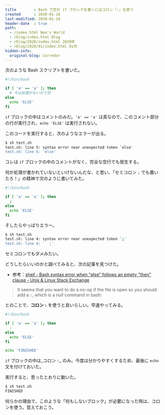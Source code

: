 ```yaml
---
title        : Bash で空の if ブロックを書くにはコロン「:」を使う
created      : 2020-01-24
last-modified: 2020-01-24
header-date  : true
path:
  - /index.html Neo's World
  - /blog/index.html Blog
  - /blog/2020/index.html 2020年
  - /blog/2020/01/index.html 01月
hidden-info:
  original-blog: Corredor
---
```


次のような Bash スクリプトを書いた。

```bash
#!/bin/bash

if [ 'a' == 'a' ]; then
  # 今は処理がないので空
else
  echo 'ELSE'
fi
```

`if` ブロックの中はコメントのみだ。`'a' == 'a'` は真なので、このコメント部分の行が実行され、`echo 'ELSE'` は実行されない。

このコードを実行すると、次のようなエラーが出る。

```bash
$ sh test.sh
test.sh: line 5: syntax error near unexpected token `else'
test.sh: line 5: `else'
```

コレは `if` ブロックの中のコメントがなく、完全な空行でも発生する。

何か処理が書かれていないといけないんだな、と思い、「セミコロン `;` でも置いたろ！」の精神で次のように書いてみた。

```bash
#!/bin/bash

if [ 'a' == 'a' ]; then
  ;
else
  echo 'ELSE'
fi
```

そしたらやっぱりエラー。

```bash
$ sh test.sh
test.sh: line 4: syntax error near unexpected token `;'
test.sh: line 4: `  ;'
```

セミコロンでもダメみたい。

どうしたらいいのかと調べてみると、次の記事を見つけた。

- 参考：[shell - Bash syntax error when "else" follows an empty "then" clause - Unix & Linux Stack Exchange](https://unix.stackexchange.com/questions/133972/bash-syntax-error-when-else-follows-an-empty-then-clause)

> It seems that you want to do a no-op if the file is open so you should add a `:`, which is a null command in bash:

とのことで、**コロン `:`** を使うと良いらしい。早速やってみる。

```bash
#!/bin/bash

if [ 'a' == 'a' ]; then
  :
else
  echo 'ELSE'
fi

echo 'FINISHED'
```

`if` ブロックの中は_コロン `:`_ のみ。今度は分かりやすくするため、最後に `echo` 文を付けておいた。

実行すると、思ったとおりに動いた。

```bash
$ sh test.sh
FINISHED
```

何らかの理由で、このような「何もしないブロック」が必要になった時は、コロンを使う。覚えておこう。
